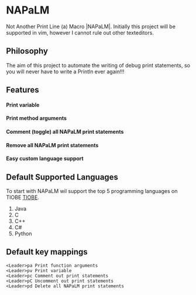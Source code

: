 # NAPaLM
Not Another Print Line (a) Macro |NAPaLM|. Initially this project will be supported in vim, however I cannot rule out other texteditors.

## Philosophy
The aim of this project to automate the writing of debug print statements, so you will never have to write a Println ever again!!!

## Features

#### Print variable 

#### Print method arguments

#### Comment (toggle) all NAPaLM print statements

#### Remove all NAPaLM print statements

#### Easy custom language support 

## Default Supported Languages
To start with NAPaLM wil support the top 5 programming languages on TIOBE [TIOBE](www.tiobe.com/index.php/tiobe_index).

1. Java
2. C
3. C++
4. C#
5. Python

## Default key mappings
```
<Leader>pa Print function arguments
<Leader>pv Print variable
<Leader>pc Comment out print statements
<Leader>pC Uncomment out print statements
<Leader>pd Delete all NAPaLM print statements
```
